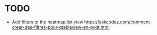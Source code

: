# TODO

* Add filters to the heatmap list view
https://askcodez.com/comment-creer-des-filtres-pour-qtableview-en-pyqt.html
